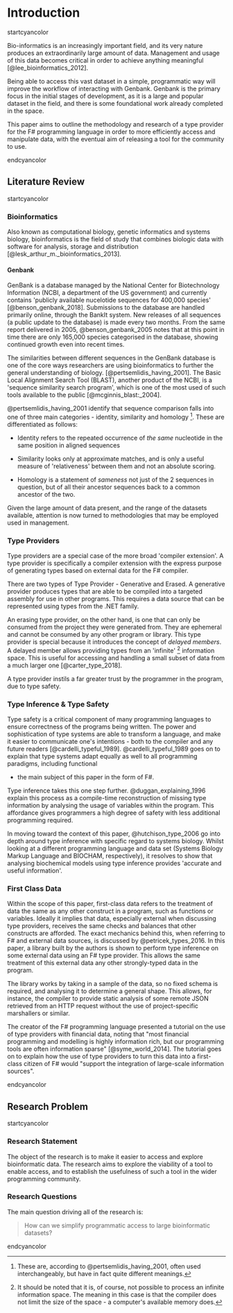 # Introduction

startcyancolor

Bio-informatics is an increasingly important field, and its very nature produces
an extraordinarily large amount of data. Management and usage of this data
becomes critical in order to achieve anything meaningful
[@lee_bioinformatics_2012].


Being able to access this vast dataset in a simple, programmatic way will
improve the workflow of interacting with Genbank. Genbank is the primary focus
in the initial stages of development, as it is a large and popular dataset in
the field, and there is some foundational work already completed in the space.

This paper aims to outline the methodology and research of a type provider for
the F# programming language in order to more efficiently access and manipulate
data, with the eventual aim of releasing a tool for the community to use.

endcyancolor

## Literature Review

startcyancolor

### Bioinformatics

Also known as computational biology, genetic informatics and systems biology,
bioinformatics is the field of study that combines biologic data with software
for analysis, storage and distribution [@lesk_arthur_m._bioinformatics_2013].

#### Genbank

GenBank is a database managed by the National Center for Biotechnology
Information (NCBI, a department of the US government) and currently contains
'publicly available nucelotide sequences for 400,000 species'
[@benson_genbank_2018]. Submissions to the database are handled primarily
online, through the BankIt system. New releases of all sequences (a public
update to the database) is made every two months. From the same report delivered
in 2005, @benson_genbank_2005 notes that at this point in time there are only
165,000 species categorised in the database, showing continued growth even into
recent times.

The similarities between different sequences in the GenBank database is one of
the core ways researchers are using bioinformatics to further the general
understanding of biology. [@pertsemlidis_having_2001]. The Basic Local Alignment
Search Tool (BLAST), another product of the NCBI, is a 'sequence similarity
search program', which is one of the most used of such tools available to the
public [@mcginnis_blast:_2004].

@pertsemlidis_having_2001 identify that sequence comparison falls into one of
three main categories - identity, similarity and homology [^2]. These are
differentiated as follows:

- Identity refers to the repeated occurrence of *the same* nucleotide in the
  same position in aligned sequences

- Similarity looks only at approximate matches, and is only a useful measure of
  'relativeness' between them and not an absolute scoring.

- Homology is a statement of *sameness* not just of the 2 sequences in question,
  but of all their ancestor sequences back to a common ancestor of the two.

[^2]: These are, according to @pertsemlidis_having_2001, often used
interchangeably, but have in fact quite different meanings.

Given the large amount of data present, and the range of the datasets available,
attention is now turned to methodologies that may be employed used in
management.

### Type Providers

Type providers are a special case of the more broad 'compiler extension'. A type
provider is specifically a compiler extension with the express purpose of
generating types based on external data for the F# compiler.

There are two types of Type Provider - Generative and Erased. A generative
provider produces types that are able to be compiled into a targeted assembly
for use in other programs. This requires a data source that can be represented
using types from the .NET family.

An erasing type provider, on the other hand, is one that can only be consumed
from the project they were generated from. They are ephemeral and cannot be
consumed by any other program or library. This type provider is special because
it introduces the concept of *delayed members*. A delayed member allows
providing types from an 'infinite' [^1] information space. This is useful for
accessing and handling a small subset of data from a much larger one
[@carter_type_2018].

[^1]: It should be noted that it is, of course, not possible to process an
infinite information space. The meaning in this case is that the compiler does
not limit the size of the space - a computer's available memory does.

A type provider instils a far greater trust by the programmer in the program,
due to type safety.

### Type Inference & Type Safety

Type safety is a critical component of many programming languages to ensure
correctness of the programs being written.  The power and sophistication of type
systems are able to transform a language, and make it easier to communicate
one's intentions - both to the compiler and any future readers
[@cardelli_typeful_1989]. @cardelli_typeful_1989 goes on to explain that type
systems adapt equally as well to all programming paradigms, including functional
- the main subject of this paper in the form of F#.

Type inference takes this one step further.
@duggan_explaining_1996 explain this process as a compile-time
reconstruction of missing type information by analysing the usage of variables
within the program.  This affordance gives programmers a high degree of safety
with less additional programming required.

In moving toward the context of this paper, @hutchison_type_2006 go into depth
around type inference with specific regard to systems biology. Whilst looking at
a different programming language and data set (Systems Biology Markup Language
and BIOCHAM, respectively), it resolves to show that analysing biochemical
models using type inference provides 'accurate and useful information'.

### First Class Data

Within the scope of this paper, first-class data refers to the treatment of data
the same as any other construct in a program, such as functions or variables.
Ideally it implies that data, especially external when discussing type
providers, receives the same checks and balances that other constructs are
afforded. The exact mechanics behind this, when referring to F# and external
data sources, is discussed by @petricek_types_2016. In this paper, a library
built by the authors is shown to perform type inference on some external data
using an F# type provider. This allows the same treatment of this external data
any other strongly-typed data in the program.

The library works by taking in a sample of the data, so no fixed schema is
required, and analysing it to determine a general shape. This allows, for
instance, the compiler to provide static analysis of some remote JSON retrieved
from an HTTP request without the use of project-specific marshallers or similar.

The creator of the F# programming language presented a tutorial on the use of
type providers with financial data, noting that "most financial programming and
modelling is highly information rich, but our programming tools are often
information sparse" [@syme_world_2014]. The tutorial goes on to explain how the
use of type providers to turn this data into a first-class citizen of F# would
"support the integration of large-scale information
sources".

endcyancolor

## Research Problem

startcyancolor

### Research Statement

The object of the research is to make it easier to access and explore
bioinformatic data. The research aims to explore the viability of a tool to
enable access, and to establish the usefulness of such a tool in the wider
programming community.


### Research Questions

The main question driving all of the research is:

> How can we simplify programmatic access to large bioinformatic datasets?

endcyancolor
